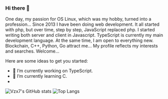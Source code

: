 ### Hi there 👋
One day, my passion for OS Linux, which was my hobby, turned into a profession...
Since 2013 I have been doing web development.
It all started with php, but over time, step by step, JavaScript replaced php. I started writing both server and client in Javascript. TypeScript is currently my main development language. At the same time, I am open to everything new. Blockchain, C++, Python, Go attract me...
My profile reflects my interests and searches. Welcome...

Here are some ideas to get you started:

- 🔭 I’m currently working on TypeScript.
- 🌱 I’m currently learning C.
- 
![Vzx7's GitHub stats](https://github-readme-stats.vercel.app/api?username=vzx7&show=reviews,contribs,discussions_started,discussions_answered,prs_merged,prs_merged_percentage&show_icons=true&theme=transparent)
![Top Langs](https://github-readme-stats.vercel.app/api/top-langs/?username=vzx7&theme=transparent&size_weight=0.5&count_weight=0.5&langs_count=6&layout=donut-vertical)


<!--


- 👯 I’m looking to collaborate on ...
- 🤔 I’m looking for help with ...
- 💬 Ask me about ...
- 📫 How to reach me: ...
- 😄 Pronouns: ...
- ⚡ Fun fact: ...
-->
